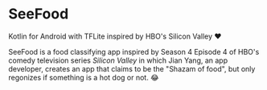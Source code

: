 # SeeFood
Kotlin for Android with TFLite inspired by HBO's Silicon Valley :heart:

SeeFood is a food classifying app inspired by Season 4 Episode 4 of HBO's comedy television series *Silicon Valley* in which Jian Yang, an app developer, creates an app that claims to be the "Shazam of food", but only regonizes if something is a hot dog or not. :joy:
